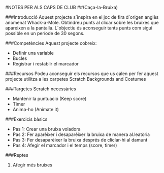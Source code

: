 #NOTES PER ALS CAPS DE CLUB
##(Caça-la-Bruixa)

###Introducció
Aquest projecte s´inspira en el joc de fira d´origen anglès anomenat Whack-a-Mole. Obtindreu punts al clicar sobre les bruixes que apareixen a la pantalla. L´objectiu és aconseguir tants punts com sigui possible en un període de 30 segons.

###Competències
Aquest projecte cobreix:
* Definir una variable
* Bucles
* Registrar i restablir el marcador

###Recursos
Podeu aconseguir els recursos que us calen per fer aquest projecte utilitza a les carpetes Scratch Backgrounds and Costumes

###Targetes Scratch necessàries
* Mantenir la puntuació (Keep score) 
* Timer 
* Anima-ho (Animate it)

###Exercicis bàsics
* Pas 1: Crear una bruixa voladora
* Pas 2: Fer aparèixer i desaparèixer la bruixa de manera al.leatòria
* Pas 3: Fer desaparèixer la bruixa després de cliclar-hi al damunt
* Pas 4: Afegir el marcador i el temps (score, timer)

###Reptes
1. Afegir més bruixes

